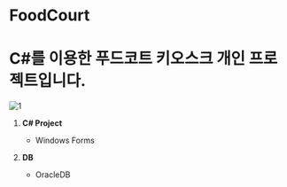 # FoodCourt

# C#를 이용한 푸드코트 키오스크 개인 프로젝트입니다.

![1](https://github.com/selloriwoo/FoodCourt/assets/39435633/2da42261-0aee-4ecd-b9c3-ee25a3f5ab81)

1. **C# Project**<br />
   + Windows Forms
    
2. **DB**<br />
   +  OracleDB
  
   
